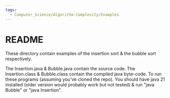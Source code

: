 ```yaml
---
tags:
  - Computer_Science/Algorithm-Complexity/Examples
---
```

# README
These directory contain examples of the insertion sort & the bubble sort respectively.

The Insertion.java & Bubble.java contain the source code. The Insertion.class & Bubble.class contain the compiled java byte-code.
To run these programs (assuming you've cloned the repo). You should have java 21 installed (older version would probably work but not tested) & run "java Bubble" or "java Insertion".